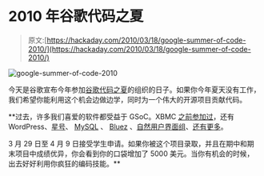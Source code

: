 # 2010 年谷歌代码之夏

> 原文:[https://hackaday.com/2010/03/18/google-summer-of-code-2010/](https://hackaday.com/2010/03/18/google-summer-of-code-2010/)

![](../Images/6c91f1a899db99c4a8fff2115297b08c.png "google-summer-of-code-2010")

今天是谷歌宣布今年参加[谷歌代码之夏](http://socghop.appspot.com/)的组织的日子。如果你今年夏天没有工作，我们希望你能利用这个机会边做边学，同时为一个伟大的开源项目贡献代码。

 **过去，许多我们喜爱的软件都受益于 GSoC。XBMC [之前参加过](http://wiki.xbmc.org/index.php?title=Google_Summer_of_Code_2008)，还有 WordPress、[星号](http://hackaday.com/2010/01/20/sheevaplug-pbx/)、 [MySQL](http://hackaday.com/2008/08/23/mysqlgame-playing-with-database-queries/) 、 [Bluez](http://hackaday.com/2009/12/19/bluetooth-based-psuedorandom-number-generation/) 、[自然用户界面组](http://hackaday.com/2010/02/09/porta-touch-portable-multitouch/)、[还有更多](http://socghop.appspot.com/document/show/gsoc_program/google/gsoc2010/faqs#mentoring_orgs)。

3 月 29 日至 4 月 9 日接受学生申请。如果你被这个项目录取，并且在期中和期末项目中成绩优异，你会看到你的口袋增加了 5000 美元。当你有机会的时候，出去好好利用你疯狂的编码技能。**